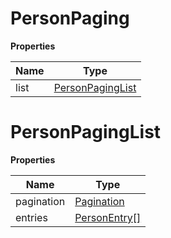 # PersonPaging

**Properties**

| Name | Type                                  |
|------|---------------------------------------|
| list | [PersonPagingList](#PersonPagingList) |

# PersonPagingList

**Properties**

| Name       | Type                            |
|------------|---------------------------------|
| pagination | [Pagination](Pagination.md)     |
| entries    | [PersonEntry[]](PersonEntry.md) |



